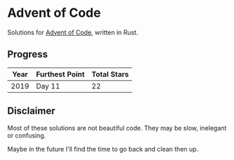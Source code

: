 # Advent of Code

Solutions for [Advent of Code](https://adventofcode.com/), written in Rust.

## Progress

| Year | Furthest Point | Total Stars |
| ---- | -------------- | ----------- |
| 2019 | Day 11         | 22          |

## Disclaimer

Most of these solutions are not beautiful code. They may be slow, inelegant or confusing.

Maybe in the future I'll find the time to go back and clean then up.
